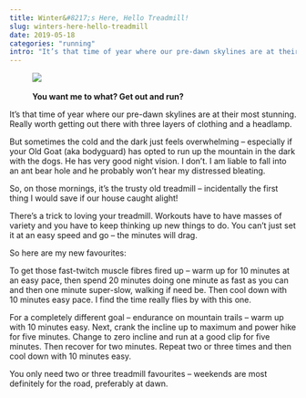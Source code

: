 ```yaml
---
title: Winter&#8217;s Here, Hello Treadmill!
slug: winters-here-hello-treadmill
date: 2019-05-18
categories: "running"
intro: "It’s that time of year where our pre-dawn skylines are at their most stunning. Really worth getting out there with three layers of clothing and a headlamp."
---
```


<figure class="wp-block-image"><img src="http://res.cloudinary.com/dy6grlu8z/image/upload/v1558866411/nqjnnoach84fco4vivvw.jpg"/><figcaption><strong><br/>You want me to what? Get out and run?</strong></figcaption></figure>

<p>It’s that time of year where our pre-dawn skylines are at their most stunning. Really worth getting out there with three layers of clothing and a headlamp.</p>

<p>But sometimes the cold and the dark just feels overwhelming – especially if your Old Goat (aka bodyguard) has opted to run up the mountain in the dark with the dogs. He has very good night vision. I don’t. I am liable to fall into an ant bear hole and he probably won’t hear my distressed bleating.</p>

<p>So, on those mornings, it’s the trusty old treadmill – incidentally the first thing I would save if our house caught alight!</p>

<p>There’s a trick to loving your treadmill. Workouts have to have masses of variety and you have to keep thinking up new things to do. You can’t just set it at an easy speed and go – the minutes will drag. </p>

<p>So here are my new favourites:</p>

<p>To get those fast-twitch muscle fibres fired up – warm up for 10 minutes at an easy pace, then spend 20 minutes doing one minute as fast as you can and then one minute super-slow, walking if need be. Then cool down with 10 minutes easy pace. I find the time really flies by with this one.</p>

<p>For a completely different goal – endurance on mountain trails – warm up with 10 minutes easy.  Next, crank the incline up to maximum and power hike for five minutes. Change to zero incline and run at a good clip for five minutes. Then recover for two minutes. Repeat two or three times and then cool down with 10 minutes easy.</p>

<p>You only need two or three treadmill favourites – weekends are most definitely for the road, preferably at dawn.</p>

<p></p>

<p></p>
